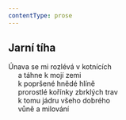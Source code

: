```yaml
---
contentType: prose
---
```


## Jarní tíha

Únava se mi rozlévá v kotnících  
     a táhne k mojí zemi  
     k popršené hnědé hlíně  
     prorostlé kořínky zbrklých trav  
     k tomu jádru všeho dobrého  
     vůně a milování
